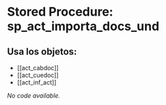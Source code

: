# Stored Procedure: sp_act_importa_docs_und

## Usa los objetos:
- [[act_cabdoc]]
- [[act_cuedoc]]
- [[act_inf_act]]

*No code available.*
